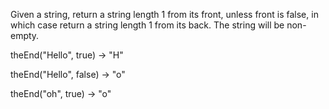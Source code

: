 Given a string, return a string length 1 from its front, unless front is false, in which case return a string length 1 from its back. The string will be non-empty.

theEnd("Hello", true) → "H"

theEnd("Hello", false) → "o"

theEnd("oh", true) → "o"
